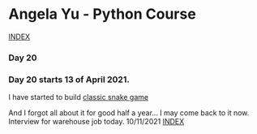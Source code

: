 # Angela Yu - Python Course
[INDEX](../README.md)
### Day 20
### Day 20 starts 13 of April 2021. 
I have started to build [classic snake game](Day-20/snake.py)

And I forgot all about it for good half a year... I may come back to it now. 
Interview for warehouse job today.
10/11/2021
[INDEX](../README.md)
